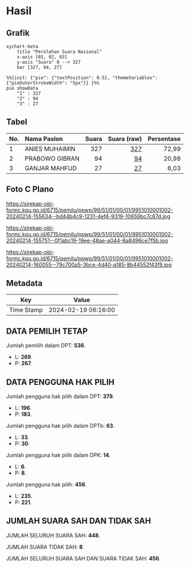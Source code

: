 # Hasil

## Grafik

```mermaid
xychart-beta
    title "Perolehan Suara Nasional"
    x-axis [01, 02, 03]
    y-axis "Suara" 0 --> 327
    bar [327, 94, 27]
```

```mermaid
%%{init: {"pie": {"textPosition": 0.5}, "themeVariables": {"pieOuterStrokeWidth": "5px"}} }%%
pie showData
    "1" : 327
    "2" : 94
    "3" : 27
```

## Tabel

| No. | Nama Paslon    | Suara | Suara (raw) | Persentase |
|:--- |:-------------- | -----:| -----------:| ----------:|
| 1   | ANIES MUHAIMIN | 327   | [327][p-1]  | 72,99      |
| 2   | PRABOWO GIBRAN | 94    | [94][p-2]   | 20,98      |
| 3   | GANJAR MAHFUD  | 27    | [27][p-3]   | 6,03       |


[p-1]: https://github.com/gigit-pemilu/pemilu-2024/blob/main/pilpres/hitung-suara/sub/99-luar-negeri/sub/51-islamabad-pakistan/sub/01-islamabad-pakistan/sub/0001-islamabad-pakistan/sub/002-tps-001/sub/paslon-1.txt
[p-2]: https://github.com/gigit-pemilu/pemilu-2024/blob/main/pilpres/hitung-suara/sub/99-luar-negeri/sub/51-islamabad-pakistan/sub/01-islamabad-pakistan/sub/0001-islamabad-pakistan/sub/002-tps-001/sub/paslon-2.txt
[p-3]: https://github.com/gigit-pemilu/pemilu-2024/blob/main/pilpres/hitung-suara/sub/99-luar-negeri/sub/51-islamabad-pakistan/sub/01-islamabad-pakistan/sub/0001-islamabad-pakistan/sub/002-tps-001/sub/paslon-3.txt

## Foto C Plano

https://sirekap-obj-formc.kpu.go.id/6715/pemilu/ppwp/99/51/01/00/01/9951010001002-20240214-155634--bd44b4c9-1231-4ef4-9319-10659bc7c87d.jpg

https://sirekap-obj-formc.kpu.go.id/6715/pemilu/ppwp/99/51/01/00/01/9951010001002-20240214-155751--0f1abc19-19ee-48ae-a044-8a8496ce7f5b.jpg

https://sirekap-obj-formc.kpu.go.id/6715/pemilu/ppwp/99/51/01/00/01/9951010001002-20240214-160055--79c700a5-3bce-4d40-a185-8b44552f43f9.jpg


## Metadata

| Key        | Value               |
| ---------- | ------------------- |
| Time Stamp | 2024-02-19 06:16:00 |


## DATA PEMILIH TETAP

Jumlah pemilih dalam DPT: **536**.
 * L: **269**.
 * P: **267**.

## DATA PENGGUNA HAK PILIH

Jumlah pengguna hak pilih dalam DPT: **379**.
 * L: **196**.
 * P: **183**.

Jumlah pengguna hak pilih dalam DPTb: **63**.
 * L: **33**.
 * P: **30**.

Jumlah pengguna hak pilih dalam DPK: **14**.
 * L: **6**.
 * P: **8**.

Jumlah pengguna hak pilih: **456**.
 * L: **235**.
 * P: **221**.

## JUMLAH SUARA SAH DAN TIDAK SAH

JUMLAH SELURUH SUARA SAH: **448**.

JUMLAH SUARA TIDAK SAH: **8**.

JUMLAH SELURUH SUARA SAH DAN SUARA TIDAK SAH: **456**.


